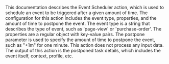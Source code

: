 This documentation describes the Event Scheduler action, which is used to schedule an event to be triggered after a given amount of time. The configuration for this action includes the event type, properties, and the amount of time to postpone the event. The event type is a string that describes the type of event, such as 'page-view' or 'purchase-order'. The properties are a regular object with key-value pairs. The postpone parameter is used to specify the amount of time to postpone the event, such as "+1m" for one minute. This action does not process any input data. The output of this action is the postponed task details, which includes the event itself, context, profile, etc.